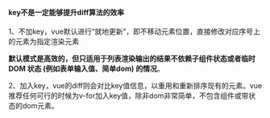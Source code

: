 #### key不是一定能够提升diff算法的效率

1、不加key，vue默认进行“就地更新”，即不移动元素位置，直接修改对应序号上的元素为指定渲染元素

**默认模式是高效的，但只适用于列表渲染输出的结果不依赖子组件状态或者临时 DOM 状态 (例如表单输入值、简单dom) 的情况**。

2、加入key，vue的diff则会对比key值信息，以重用和重新排序现有的元素。vue推荐任何可行的时候为v-for加入key值，除非dom非常简单，不包含组件或带状态的dom元素。